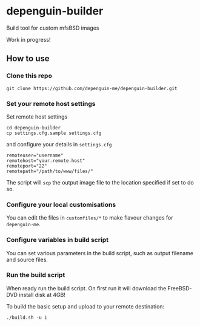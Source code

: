# depenguin-builder

Build tool for custom mfsBSD images

Work in progress!

## How to use

### Clone this repo
```
git clone https://github.com/depenguin-me/depenguin-builder.git
```

### Set your remote host settings
Set remote host settings
```
cd depenguin-builder
cp settings.cfg.sample settings.cfg
```
and configure your details in `settings.cfg`
```
remoteuser="username"
remotehost="your.remote.host"
remoteport="22"
remotepath="/path/to/www/files/"
```
The script will ```scp``` the output image file to the location specified if set to do so.

### Configure your local customisations
You can edit the files in ```customfiles/*``` to make flavour changes for `depenguin-me`. 

### Configure variables in build script
You can set various parameters in the build script, such as output filename and source files.

### Run the build script
When ready run the build script. On first run it will download the FreeBSD-DVD install disk at 4GB!

To build the basic setup and upload to your remote destination:
```
./build.sh -u 1
```

